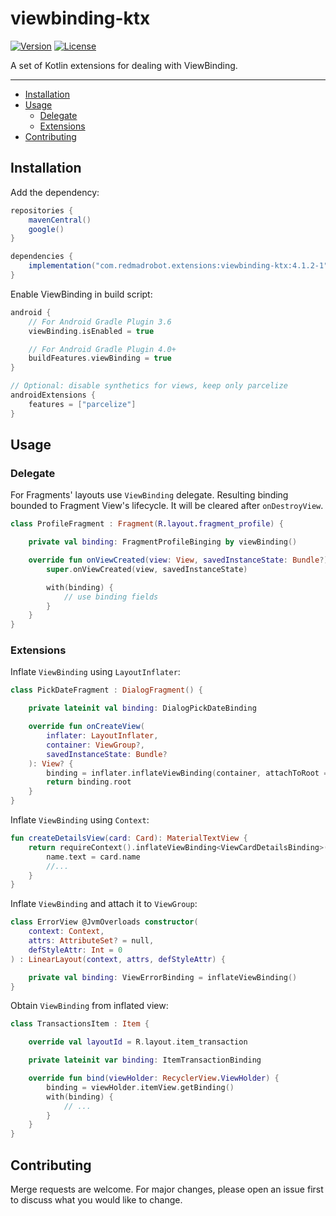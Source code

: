 # viewbinding-ktx <GitHub path="RedMadRobot/redmadrobot-android-ktx/tree/main/viewbinding-ktx"/>
[![Version](https://img.shields.io/maven-central/v/com.redmadrobot.extensions/viewbinding-ktx?style=flat-square)][mavenCentral] [![License](https://img.shields.io/github/license/RedMadRobot/redmadrobot-android-ktx?style=flat-square)][license]

A set of Kotlin extensions for dealing with ViewBinding.

---
<!-- START doctoc generated TOC please keep comment here to allow auto update -->
<!-- DON'T EDIT THIS SECTION, INSTEAD RE-RUN doctoc TO UPDATE -->


- [Installation](#installation)
- [Usage](#usage)
  - [Delegate](#delegate)
  - [Extensions](#extensions)
- [Contributing](#contributing)

<!-- END doctoc generated TOC please keep comment here to allow auto update -->

## Installation

Add the dependency:
```groovy
repositories {
    mavenCentral()
    google()
}

dependencies {
    implementation("com.redmadrobot.extensions:viewbinding-ktx:4.1.2-1")
}
```

Enable ViewBinding in build script:
```groovy
android {
    // For Android Gradle Plugin 3.6
    viewBinding.isEnabled = true

    // For Android Gradle Plugin 4.0+
    buildFeatures.viewBinding = true
}

// Optional: disable synthetics for views, keep only parcelize
androidExtensions {
    features = ["parcelize"]
}
```

## Usage

### Delegate

For Fragments' layouts use `ViewBinding` delegate.
Resulting binding bounded to Fragment View's lifecycle.
It will be cleared after `onDestroyView`.
```kotlin
class ProfileFragment : Fragment(R.layout.fragment_profile) {

    private val binding: FragmentProfileBinging by viewBinding()

    override fun onViewCreated(view: View, savedInstanceState: Bundle?) {
        super.onViewCreated(view, savedInstanceState)

        with(binding) {
            // use binding fields
        }
    }
}
```

### Extensions

Inflate `ViewBinding` using `LayoutInflater`:
```kotlin
class PickDateFragment : DialogFragment() {

    private lateinit val binding: DialogPickDateBinding

    override fun onCreateView(
        inflater: LayoutInflater,
        container: ViewGroup?,
        savedInstanceState: Bundle?
    ): View? {
        binding = inflater.inflateViewBinding(container, attachToRoot = false)
        return binding.root
    }
}
```

Inflate `ViewBinding` using `Context`:
```kotlin
fun createDetailsView(card: Card): MaterialTextView {
    return requireContext().inflateViewBinding<ViewCardDetailsBinding>().apply {
        name.text = card.name
        //...
    }
}
```

Inflate `ViewBinding` and attach it to `ViewGroup`:
```kotlin
class ErrorView @JvmOverloads constructor(
    context: Context,
    attrs: AttributeSet? = null,
    defStyleAttr: Int = 0
) : LinearLayout(context, attrs, defStyleAttr) {

    private val binding: ViewErrorBinding = inflateViewBinding()
}
```

Obtain `ViewBinding` from inflated view:
```kotlin
class TransactionsItem : Item {

    override val layoutId = R.layout.item_transaction

    private lateinit var binding: ItemTransactionBinding

    override fun bind(viewHolder: RecyclerView.ViewHolder) {
        binding = viewHolder.itemView.getBinding()
        with(binding) {
            // ...
        }
    }
}
```

## Contributing
Merge requests are welcome.
For major changes, please open an issue first to discuss what you would like to change.

[mavenCentral]: https://search.maven.org/artifact/com.redmadrobot.extensions/viewbinding-ktx
[license]: ../LICENSE
